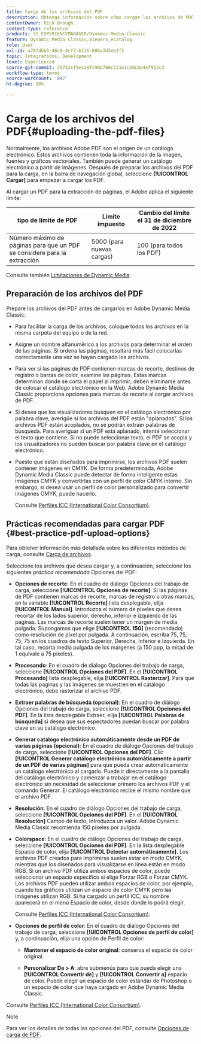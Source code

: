 ```yaml
---
title: Carga de los archivos del PDF
description: Obtenga información sobre cómo cargar los archivos de PDF asociados a un catálogo electrónico en Adobe Dynamic Media Classic.
contentOwner: Rick Brough
content-type: reference
products: SG_EXPERIENCEMANAGER/Dynamic-Media-Classic
feature: Dynamic Media Classic,Viewers,eCatalog
role: User
exl-id: a787d6b5-48c8-4cf7-b136-60ba3d3eb2f2
topic: Integrations, Development
level: Experienced
source-git-commit: 29752cf9eca0fc9bb760c721e1c3dc8e4ef912c3
workflow-type: tm+mt
source-wordcount: '847'
ht-degree: 30%

---
```


# Carga de los archivos del PDF{#uploading-the-pdf-files}

Normalmente, los archivos Adobe PDF son el origen de un catálogo electrónico. Estos archivos contienen toda la información de la imagen, fuentes y gráficos vectoriales. También puede generar un catálogo electrónico a partir de imágenes. Después de preparar los archivos del PDF para la carga, en la barra de navegación global, seleccione **[!UICONTROL Cargar]** para empezar a cargar los PDF.

Al cargar un PDF para la extracción de páginas, el Adobe aplica el siguiente límite:

| tipo de límite de PDF | Límite impuesto | Cambio del límite el 31 de diciembre de 2022 |
| --- | --- | --- |
| Número máximo de páginas para que un PDF se considere para la extracción | 5000 (para nuevas cargas) | 100 (para todos los PDF) |

Consulte también [Limitaciones de Dynamic Media](/help/using/limitations.md).

## Preparación de los archivos del PDF

Prepare los archivos del PDF antes de cargarlos en Adobe Dynamic Media Classic:

* Para facilitar la carga de los archivos, coloque todos los archivos en la misma carpeta del equipo o de la red.
* Asigne un nombre alfanumérico a los archivos para determinar el orden de las páginas. Si ordena las páginas, resultará más fácil colocarlas correctamente una vez se hayan cargado los archivos.
* Para ver si las páginas de PDF contienen marcas de recorte, destinos de registro o barras de color, examine las páginas. Estas marcas determinan dónde se corta el papel al imprimir; deben eliminarse antes de colocar el catálogo electrónico en la Web. Adobe Dynamic Media Classic proporciona opciones para marcas de recorte al cargar archivos de PDF.
* Si desea que los visualizadores busquen en el catálogo electrónico por palabra clave, averigüe si los archivos del PDF están &quot;aplanados&quot;. Si los archivos PDF están acoplados, no se podrán extraer palabras de búsqueda. Para averiguar si un PDF está aplanado, intente seleccionar el texto que contiene. Si no puede seleccionar texto, el PDF se acopla y los visualizadores no pueden buscar por palabra clave en el catálogo electrónico.
* Puesto que están diseñados para imprimirse, los archivos PDF suelen contener imágenes en CMYK. De forma predeterminada, Adobe Dynamic Media Classic puede detectar de forma inteligente estas imágenes CMYK y convertirlas con un perfil de color CMYK interno. Sin embargo, si desea usar un perfil de color personalizado para convertir imágenes CMYK, puede hacerlo.

  Consulte [Perfiles ICC (International Color Consortium)](icc-profiles.md#icc_profiles).

## Prácticas recomendadas para cargar PDF {#best-practice-pdf-upload-options}

Para obtener información más detallada sobre los diferentes métodos de carga, consulte [Carga de archivos](uploading-files.md#uploading_your_files).

Seleccione los archivos que desea cargar y, a continuación, seleccione los siguientes *práctica recomendada* Opciones del PDF:

* **Opciones de recorte**: En el cuadro de diálogo Opciones del trabajo de carga, seleccione **[!UICONTROL Opciones de recorte]**. Si las páginas de PDF contienen marcas de recorte, marcas de registro u otras marcas, en la variable **[!UICONTROL Recorte]** lista desplegable, elija **[!UICONTROL Manual]**. Introduzca el número de píxeles que desea recortar de los lados superior, derecho, inferior e izquierdo de las páginas. Las marcas de recorte suelen tener un margen de media pulgada. Supongamos que elige **[!UICONTROL 150]** (recomendado) como resolución de píxel por pulgada. A continuación, escriba 75, 75, 75, 75 en los cuadros de texto Superior, Derecha, Inferior e Izquierda. En tal caso, recorta media pulgada de los márgenes (a 150 ppp, la mitad de 1 equivale a 75 píxeles).

* **Procesando**: En el cuadro de diálogo Opciones del trabajo de carga, seleccione **[!UICONTROL Opciones del PDF]**. En el **[!UICONTROL Procesando]** lista desplegable, elija **[!UICONTROL Rasterizar]**. Para que todas las páginas y las imágenes se muestren en el catálogo electrónico, debe rasterizar el archivo PDF.

* **Extraer palabras de búsqueda (opcional)**: En el cuadro de diálogo Opciones del trabajo de carga, seleccione **[!UICONTROL Opciones del PDF]**. En la lista desplegable Extraer, elija **[!UICONTROL Palabras de búsqueda]** si desea que sus espectadores puedan buscar por palabra clave en su catálogo electrónico.

* **Generar catálogo electrónico automáticamente desde un PDF de varias páginas (opcional)**: En el cuadro de diálogo Opciones del trabajo de carga, seleccione **[!UICONTROL Opciones del PDF]**. Clic **[!UICONTROL Generar catálogo electrónico automáticamente a partir de un PDF de varias páginas]** para que pueda crear automáticamente un catálogo electrónico al cargarlo. Puede ir directamente a la pantalla del catálogo electrónico y comenzar a trabajar en el catálogo electrónico sin necesidad de seleccionar primero los archivos PDF y el comando Generar. El catálogo electrónico recibe el mismo nombre que el archivo PDF.

* **Resolución**: En el cuadro de diálogo Opciones del trabajo de carga, seleccione **[!UICONTROL Opciones del PDF]**. En el **[!UICONTROL Resolución]** Campo de texto, introduzca un valor. Adobe Dynamic Media Classic recomienda 150 píxeles por pulgada.

* **Colorspace**: En el cuadro de diálogo Opciones del trabajo de carga, seleccione **[!UICONTROL Opciones del PDF]**. En la lista desplegable Espacio de color, elija **[!UICONTROL Detectar automáticamente]**. Los archivos PDF creados para imprimirse suelen estar en modo CMYK, mientras que los diseñados para visualizarse en línea están en modo RGB. Si un archivo PDF utiliza ambos espacios de color, puede seleccionar un espacio específico si elige Forzar RGB o Forzar CMYK. Los archivos PDF pueden utilizar ambos espacios de color, por ejemplo, cuando los gráficos utilizan un espacio de color CMYK pero las imágenes utilizan RGB. Si ha cargado un perfil ICC, su nombre aparecerá en el menú Espacio de color, desde donde lo podrá elegir.

  Consulte [Perfiles ICC (International Color Consortium)](/help/using/icc-profiles.md).

* **Opciones de perfil de color**: En el cuadro de diálogo Opciones del trabajo de carga, seleccione **[!UICONTROL Opciones de perfil de color]** y, a continuación, elija una opción de Perfil de color:

   * **Mantener el espacio de color original**: conserva el espacio de color original.

   * **Personalizar De > A**: abre submenús para que pueda elegir una **[!UICONTROL Convertir de]** y **[!UICONTROL Convertir a]** espacio de color. Puede elegir un espacio de color estándar de Photoshop o un espacio de color que haya cargado en Adobe Dynamic Media Classic.

<!-- * **Convert To SRGB**: Converts to SRGB (Standard Red Green Blue). SRGB is the recommended color space for displaying images on Web pages. -->

Consulte [Perfiles ICC (International Color Consortium)](icc-profiles.md#icc_profiles).

>[!NOTE]
>
>Para ver los detalles de todas las opciones del PDF, consulte [Opciones de carga de PDF](pdfs.md#pdf_upload_options).

